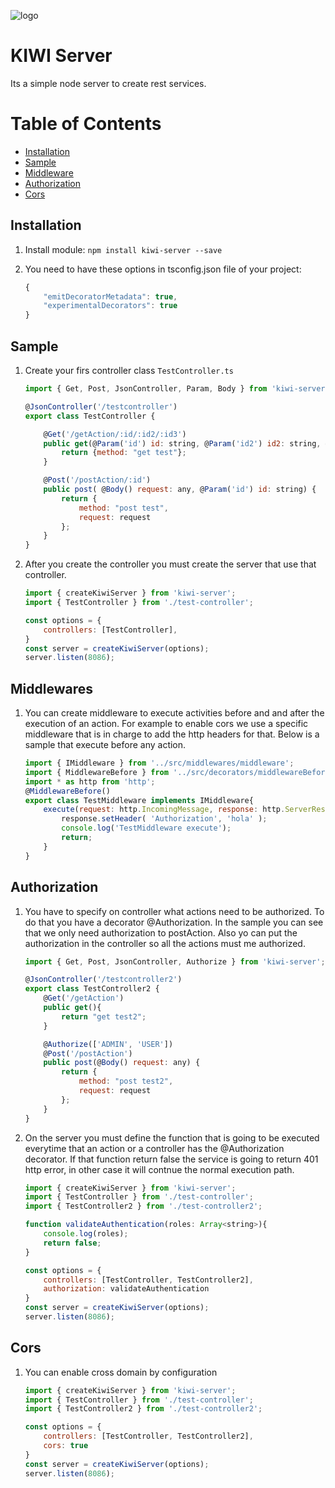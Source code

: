 ![logo](https://github.com/ollita7/kiwi/edit/master/logo.png)
# KIWI Server
Its a simple node server to create rest services.

# Table of Contents
* [Installation](#installation)
* [Sample](#sample)
* [Middleware](#middlewares)
* [Authorization](#authorization)
* [Cors](#cors)
  
## Installation
1. Install module:
    `npm install kiwi-server --save`
    
2. You need to have these options in tsconfig.json file of your project:
    ```javascript
    {
        "emitDecoratorMetadata": true,
        "experimentalDecorators": true
    }
    ```

## Sample
1. Create your firs controller class `TestController.ts`
    ```javascript
    import { Get, Post, JsonController, Param, Body } from 'kiwi-server';

    @JsonController('/testcontroller')
    export class TestController {

        @Get('/getAction/:id/:id2/:id3')
        public get(@Param('id') id: string, @Param('id2') id2: string, @Param('id3') id3: string) {
            return {method: "get test"};
        }

        @Post('/postAction/:id')
        public post( @Body() request: any, @Param('id') id: string) {
            return {
                method: "post test",
                request: request
            };
        }
    }
    ```
 
 2. After you create the controller you must create the server that use that controller.
    ```javascript
    import { createKiwiServer } from 'kiwi-server';
    import { TestController } from './test-controller';

    const options = {
        controllers: [TestController],
    }
    const server = createKiwiServer(options);
    server.listen(8086);
    ```
## Middlewares
1. You can create middleware to execute activities before and and after the execution of an action.
For example to enable cors we use a specific middleware that is in charge to add the http headers for that.
Below is a sample that execute before any action.
	```javascript
	import { IMiddleware } from '../src/middlewares/middleware';
	import { MiddlewareBefore } from '../src/decorators/middlewareBefore';
	import * as http from 'http';
	@MiddlewareBefore()
	export class TestMiddleware implements IMiddleware{
		execute(request: http.IncomingMessage, response: http.ServerResponse){
			response.setHeader( 'Authorization', 'hola' );
			console.log('TestMiddleware execute');
			return;
		}
	}
	```

## Authorization
 1. You have to specify on controller what actions need to be authorized. To do that you have a decorator @Authorization.
 In the sample you can see that we only need authorization to postAction. Also yo can put the authorization in the controller so all the actions must me authorized.
 
    ```javascript
    import { Get, Post, JsonController, Authorize } from 'kiwi-server';

    @JsonController('/testcontroller2')
    export class TestController2 {
        @Get('/getAction')
        public get(){
            return "get test2";
        }

        @Authorize(['ADMIN', 'USER'])
        @Post('/postAction')
        public post(@Body() request: any) {
            return {
                method: "post test2",
                request: request
            };
        }
    }
    ```

2. On the server you must define the function that is going to be executed everytime that an action or a controller has the @Authorization decorator. If that function return false the service is going to return 401 http error, in other case it will contnue the normal execution path.

    ```javascript
    import { createKiwiServer } from 'kiwi-server';
    import { TestController } from './test-controller';
    import { TestController2 } from './test-controller2';

    function validateAuthentication(roles: Array<string>){
        console.log(roles);
        return false;
    }

    const options = {
        controllers: [TestController, TestController2],
        authorization: validateAuthentication
    }
    const server = createKiwiServer(options);
    server.listen(8086);
    ```

## Cors
1. You can enable cross domain by configuration
    
    ```javascript
    import { createKiwiServer } from 'kiwi-server';
    import { TestController } from './test-controller';
    import { TestController2 } from './test-controller2';

    const options = {
        controllers: [TestController, TestController2],
        cors: true
    }
    const server = createKiwiServer(options);
    server.listen(8086);
    ```

